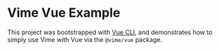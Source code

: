 # Vime Vue Example

This project was bootstrapped with [Vue CLI](https://cli.vuejs.org/), and demonstrates how to simply
use Vime with Vue via the `@vime/vue` package.
